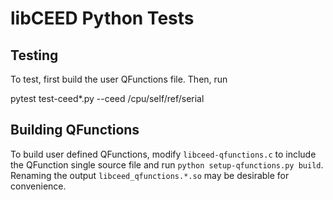 # libCEED Python Tests

## Testing

To test, first build the user QFunctions file. Then, run

  pytest test-ceed*.py --ceed /cpu/self/ref/serial

## Building QFunctions

To build user defined QFunctions, modify `libceed-qfunctions.c` to include
the QFunction single source file and run `python setup-qfunctions.py build`.
Renaming the output `libceed_qfunctions.*.so` may be desirable for convenience.
